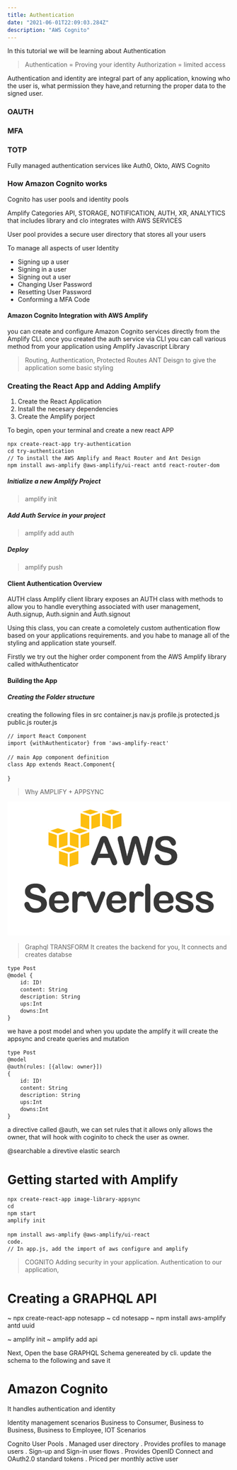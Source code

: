 ```yaml
---
title: Authentication
date: "2021-06-01T22:09:03.284Z"
description: "AWS Cognito"
---
```


In this tutorial we will be learning about Authentication

> Authentication = Proving your identity
> Authorization = limited access

Authentication and identity are integral part of any application, knowing who the user is, what permission they have,and returning the proper data to the signed user.

### OAUTH

### MFA

### TOTP

Fully managed authentication services like Auth0, Okto, AWS Cognito

### How Amazon Cognito works

Cognito has user pools and identity pools

Amplify Categories
API, STORAGE, NOTIFICATION, AUTH, XR, ANALYTICS
that includes library and clo integrates wilth AWS SERVICES

User pool provides a secure user directory that stores all your users

To manage all aspects of user Identity

- Signing up a user
- Signing in a user
- Signing out a user
- Changing User Password
- Resetting User Password
- Conforming a MFA Code

#### Amazon Cognito Integration with AWS Amplify

you can create and configure Amazon Cognito services directly from the Amplify CLI. once you created the auth service via CLI you can call various method from your application using Amplify Javascript Library

> Routing, Authentication, Protected Routes
> ANT Deisgn to give the application some basic styling

### Creating the React App and Adding Amplify

1. Create the React Application
2. Install the necesary dependencies
3. Create the Amplify porject

To begin, open your terminal and create a new react APP

```
npx create-react-app try-authentication
cd try-authentication
// To install the AWS Amplify and React Router and Ant Design
npm install aws-amplify @aws-amplify/ui-react antd react-router-dom
```

##### Initialize a new Amplify Project

> amplify init

##### Add Auth Service in your project

> amplify add auth

##### Deploy

> amplify push

#### Client Authentication Overview

AUTH class
Amplify client library exposes an AUTH class with methods to allow you to handle everything associated with user management,
Auth.signup, Auth.signin and Auth.signout

Using this class, you can create a comoletely custom authentication flow based on your applications requirements. and you habe to manage all of the styling and application state yourself.

Firstly we try out the higher order component from the AWS Amplify library called withAuthenticator

#### Building the App

##### Creating the Folder structure

creating the following files in src
container.js
nav.js
profile.js
protected.js
public.js
router.js

```
// import React Component
import {withAuthenticator} from 'aws-amplify-react'

// main App component definition
class App extends React.Component{

}
```

> Why AMPLIFY + APPSYNC

![Serverless App](./serverless.png)

> Graphql TRANSFORM
> It creates the backend for you, It connects and creates databse

```
type Post
@model {
    id: ID!
    content: String
    description: String
    ups:Int
    downs:Int
}

```

we have a post model and when you update the amplify it will create the appsync and create queries and mutation

```
type Post
@model
@auth(rules: [{allow: owner}])
{
    id: ID!
    content: String
    description: String
    ups:Int
    downs:Int
}

```

a directive called @auth, we can set rules that it allows only allows the owner, that will hook with coginito to check the user as owner.

@searchable
a direvtive elastic search

# Getting started with Amplify

```
npx create-react-app image-library-appsync
cd
npm start
amplify init

npm install aws-amplify @aws-amplify/ui-react
code.
// In app.js, add the import of aws configure and amplify

```

> COGNITO
> Adding security in your application.
> Authentication to our application,

# Creating a GRAPHQL API

~ npx create-react-app notesapp
~ cd notesapp
~ npm install aws-amplify antd uuid

~ amplify init
~ amplify add api

Next, Open the base GRAPHQL Schema genereated by cli.
update the schema to the following and save it

# Amazon Cognito

It handles authentication and identity

Identity management scenarios
Business to Consumer, Business to Business, Business to Employee, IOT Scenarios

Cognito User Pools
. Managed user directory
. Provides profiles to manage users
. Sign-up and Sign-in user flows
. Provides OpenID Connect and OAuth2.0 standard tokens
. Priced per monthly active user
